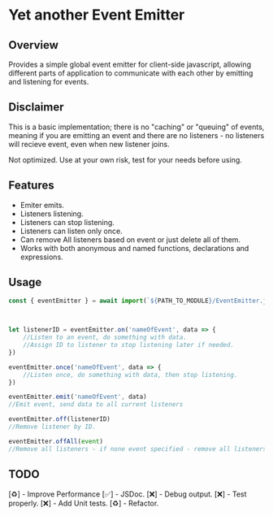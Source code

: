 # Yet another Event Emitter

## Overview

Provides a simple global event emitter for client-side javascript, allowing different parts of application to communicate with each other by emitting and listening for events.

## Disclaimer

This is a basic implementation; there is no "caching" or "queuing" of events, meaning if you are emitting an event and there are no listeners - no listeners will recieve event, even when new listener joins.

Not optimized.
Use at your own risk, test for your needs before using.

## Features

- Emiter emits.
- Listeners listening.
- Listeners can stop listening.
- Listeners can listen only once.
- Can remove All listeners based on event or just delete all of them.
- Works with both anonymous and named functions, declarations and expressions.

## Usage

```js
const { eventEmitter } = await import(`${PATH_TO_MODULE}/EventEmitter.js`)



let listenerID = eventEmitter.on('nameOfEvent', data => {
	//Listen to an event, do something with data.
	//Assign ID to listener to stop listening later if needed.
})

eventEmitter.once('nameOfEvent', data => {
	//Listen once, do something with data, then stop listening.
})

eventEmitter.emit('nameOfEvent', data)
//Emit event, send data to all current listeners

eventEmitter.off(listenerID)
//Remove listener by ID.

eventEmitter.offAll(event)
//Remove all listeners - if none event specified - remove all listeners for all events.
```



## TODO
[:recycle:] - Improve Performance
[:white_check_mark:] - JSDoc.
[:x:] - Debug output.
[:x:] - Test properly.
[:x:] - Add Unit tests.
[:recycle:] - Refactor.